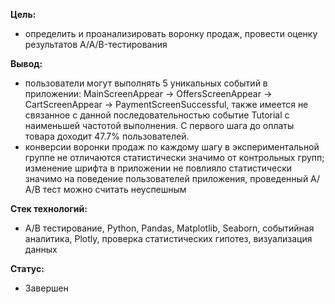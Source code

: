 **Цель:**
- определить и проанализировать воронку продаж, провести оценку результатов A/A/B-тестирования

**Вывод:**
- пользователи могут выполнять 5 уникальных событий в приложении: MainScreenAppear -> OffersScreenAppear -> CartScreenAppear -> PaymentScreenSuccessful, также имеется не связанное с данной последовательностью событие Tutorial с наименьшей частотой выполнения. С первого шага до оплаты товара доходит 47.7% пользователей.
- конверсии воронки продаж по каждому шагу в экспериментальной группе не отличаются статистически значимо от контрольных групп; изменение шрифта в приложении не повлияло статистически значимо на поведение пользователей приложения, проведенный А/А/В тест можно считать неуспешным

**Стек технологий:**
- А/В тестирование, Python, Pandas, Matplotlib, Seaborn, событийная аналитика, Plotly, 
проверка статистических гипотез, визуализация данных

**Статус:**
- Завершен

